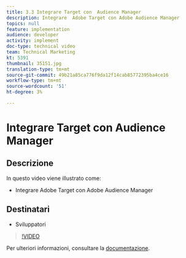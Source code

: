 ```yaml
---
title: 3.3 Integrare Target con  Audience Manager
description: Integrare  Adobe Target con Adobe Audience Manager
topics: null
feature: implementation
audience: developer
activity: implement
doc-type: technical video
team: Technical Marketing
kt: 5391
thumbnail: 35151.jpg
translation-type: tm+mt
source-git-commit: 49b21a85ca776f9da12f14cab85772395ba4ce16
workflow-type: tm+mt
source-wordcount: '51'
ht-degree: 3%

---
```



# Integrare Target con  Audience Manager

## Descrizione

In questo video viene illustrato come:

* Integrare  Adobe Target con Adobe Audience Manager

## Destinatari

* Sviluppatori

>[!VIDEO](https://video.tv.adobe.com/v/35151/?quality=12)

Per ulteriori informazioni, consultare la [documentazione](https://docs.adobe.com/content/help/en/audience-manager/user-guide/implementation-integration-guides/integration-other-solutions/aam-target-integration.html).
